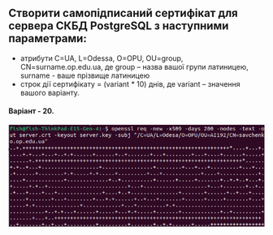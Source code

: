 ## Створити самопідписаний сертифікат для сервера СКБД PostgreSQL з наступними параметрами:
- атрибути C=UA, L=Odessa, O=OPU, OU=group, CN=surname.op.edu.ua, де group – назва вашої групи латиницею, surname - ваше прізвище латиницею
- строк дії сертифікату = (variant * 10) днів, де variant – значення вашого варіанту.
#### Варіант - 20.
![Alt text](img/image-1.png)